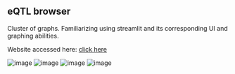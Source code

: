 ## eQTL browser
Cluster of graphs. Familiarizing using streamlit and its corresponding UI and graphing abilities.

Website accessed here: [click here](https://graphcluster-kq4mrlgvzh89khrdvg9vbw.streamlit.app/)

![image](https://github.com/user-attachments/assets/198e9c3e-10f9-416c-bb7c-dd614cb451a5)
![image](https://github.com/user-attachments/assets/6f7b66e4-e3f2-44f9-bec7-6ddbb23b0c0b)
![image](https://github.com/user-attachments/assets/04a6623c-f6a9-42f3-be97-8a8a0eed1271)
![image](https://github.com/user-attachments/assets/5c31a26b-95b2-423c-b6c3-540632de7846)
